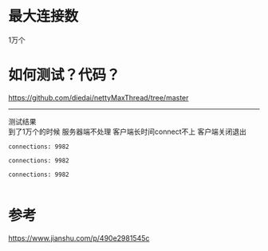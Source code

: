 

# 最大连接数
1万个

# 如何测试？代码？
https://github.com/diedai/nettyMaxThread/tree/master

---
测试结果  
到了1万个的时候 服务器端不处理 客户端长时间connect不上 客户端关闭退出

```
connections: 9982 

connections: 9982

connections: 9982


```

# 参考
https://www.jianshu.com/p/490e2981545c
